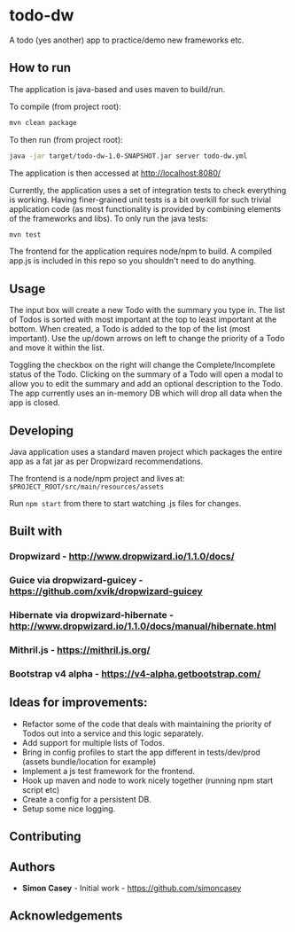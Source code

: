 # todo-dw

A todo (yes another) app to practice/demo new frameworks etc.

## How to run

The application is java-based and uses maven to build/run.

To compile (from project root):
```bash
mvn clean package
```
To then run (from project root):
```bash
java -jar target/todo-dw-1.0-SNAPSHOT.jar server todo-dw.yml
```
The application is then accessed at <http://localhost:8080/>

Currently, the application uses a set of integration tests to check everything is working. 
Having finer-grained unit tests is a bit overkill for such trivial application code (as most functionality is provided by combining elements of the frameworks and libs).
To only run the java tests:
```bash
mvn test
```
The frontend for the application requires node/npm to build. 
A compiled app.js is included in this repo so you shouldn't need to do anything.

## Usage
The input box will create a new Todo with the summary you type in. 
The list of Todos is sorted with most important at the top to least important at the bottom.
When created, a Todo is added to the top of the list (most important). 
Use the up/down arrows on left to change the priority of a Todo and move it within the list.

Toggling the checkbox on the right will change the Complete/Incomplete status of the Todo.
Clicking on the summary of a Todo will open a modal to allow you to edit the summary and add an optional description to the Todo.
The app currently uses an in-memory DB which will drop all data when the app is closed.

## Developing
Java application uses a standard maven project which packages the entire app as a fat jar as per Dropwizard recommendations.

The frontend is a node/npm project and lives at:
`$PROJECT_ROOT/src/main/resources/assets`

Run `npm start` from there to start watching .js files for changes.

## Built with
### Dropwizard - <http://www.dropwizard.io/1.1.0/docs/>
### Guice via dropwizard-guicey - <https://github.com/xvik/dropwizard-guicey>
### Hibernate via dropwizard-hibernate - <http://www.dropwizard.io/1.1.0/docs/manual/hibernate.html>
### Mithril.js - <https://mithril.js.org/>
### Bootstrap v4 alpha - <https://v4-alpha.getbootstrap.com/>

## Ideas for improvements:
- Refactor some of the code that deals with maintaining the priority of Todos out into a service and this logic separately.
- Add support for multiple lists of Todos.
- Bring in config profiles to start the app different in tests/dev/prod (assets bundle/location for example)
- Implement a js test framework for the frontend.
- Hook up maven and node to work nicely together (running npm start script etc)
- Create a config for a persistent DB.
- Setup some nice logging.
## Contributing

## Authors
- **Simon Casey** - Initial work - <https://github.com/simoncasey> 

## Acknowledgements